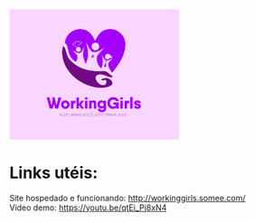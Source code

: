 <img width="300px" src="./wwwroot/img/logo-demo.png">

# Links utéis:

Site hospedado e funcionando: http://workinggirls.somee.com/ <br>
Video demo: https://youtu.be/qtEi_Pj8xN4 <br>
